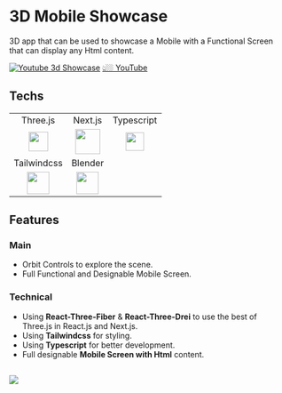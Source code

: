 # 3D Mobile Showcase

3D app that can be used to showcase a Mobile with a Functional Screen that can display any Html content.

[![Youtube 3d Showcase](https://i.postimg.cc/jqpKnJ1V/thum.png)](https://www.youtube.com/watch?v=Y9GhI9Rv2qU)
[👆🏼 YouTube](https://www.youtube.com/watch?v=Y9GhI9Rv2qU)

## Techs

<table>
  <tr align="center">
    <td>Three.js</td>
    <td>Next.js</td>
    <td>Typescript</td>
  </tr>
  <tr align="center">
    <td><img src="https://i.postimg.cc/GhbBDr6z/threejs.png" width="35px" /></td>
    <td><img  src="https://i.postimg.cc/D07nJ6RW/next.png" width="45px"/></td>
    <td><img src="https://i.postimg.cc/wjnzcgSY/ts.png" width="33px" /></td>
  </tr>
  <tr align="center">
    <td>Tailwindcss</td>
    <td>Blender</td>
    <td></td>
  </tr>
  <tr align="center">
    <td><img src="https://i.postimg.cc/3NTknHN8/tailwind.png" width="40px" /></td>
    <td><img  src="https://i.postimg.cc/RVSScTCr/blender.png" width="40px"/></td>
    <td></td>
  </tr>
</table>

## Features

### Main

- Orbit Controls to explore the scene.
- Full Functional and Designable Mobile Screen.

### Technical

- Using **React-Three-Fiber** & **React-Three-Drei** to use the best of Three.js in React.js and Next.js.
- Using **Tailwindcss** for styling.
- Using **Typescript** for better development.
- Full designable **Mobile Screen with Html** content.

##

[![](https://i.postimg.cc/pTq6WPjr/card.png)](https://github.com/AriyanMLZM)
